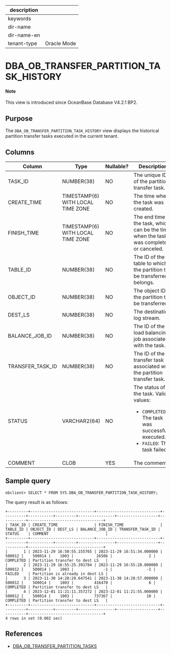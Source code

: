 | description ||
|---|---|
| keywords ||
| dir-name ||
| dir-name-en ||
| tenant-type | Oracle Mode |

# DBA_OB_TRANSFER_PARTITION_TASK_HISTORY

<main id="notice" type='explain'>
  <h4>Note</h4>
  <p>This view is introduced since OceanBase Database V4.2.1 BP2. </p>
</main>

## Purpose

The `DBA_OB_TRANSFER_PARTITION_TASK_HISTORY` view displays the historical partition transfer tasks executed in the current tenant. 

## Columns

| **Column** | **Type** | **Nullable?** | **Description** |
| --- | --- | --- | --- |
| TASK_ID | NUMBER(38) | NO | The unique ID of the partition transfer task. |
| CREATE_TIME | TIMESTAMP(6) WITH LOCAL TIME ZONE | NO | The time when the task was created. |
| FINISH_TIME | TIMESTAMP(6) WITH LOCAL TIME ZONE | NO | The end time of the task, which can be the time when the task was completed or canceled. |
| TABLE_ID | NUMBER(38) | NO | The ID of the table to which the partition to be transferred belongs. |
| OBJECT_ID | NUMBER(38) | NO | The object ID of the partition to be transferred. |
| DEST_LS | NUMBER(38) | NO | The destination log stream. |
| BALANCE_JOB_ID | NUMBER(38) | NO | The ID of the load balancing job associated with the task. |
| TRANSFER_TASK_ID | NUMBER(38) | NO | The ID of the transfer task associated with the partition transfer task. |
| STATUS | VARCHAR2(64) | NO | The status of the task. Valid values:<ul><li>`COMPLETED`: The task was successfully executed.</li><li>`FAILED`: The task failed.</li></ul> |
| COMMENT | CLOB | YES | The comments. |

## Sample query

```shell
obclient> SELECT * FROM SYS.DBA_OB_TRANSFER_PARTITION_TASK_HISTORY;
```

The query result is as follows:

```shell
+---------+----------------------------+----------------------------+----------+-----------+---------+----------------+------------------+-----------+---------------------------------+
| TASK_ID | CREATE_TIME                | FINISH_TIME                | TABLE_ID | OBJECT_ID | DEST_LS | BALANCE_JOB_ID | TRANSFER_TASK_ID | STATUS    | COMMENT                         |
+---------+----------------------------+----------------------------+----------+-----------+---------+----------------+------------------+-----------+---------------------------------+
|       1 | 2023-11-29 16:50:55.155765 | 2023-11-29 16:51:34.000000 |   500012 |    500014 |    1003 |          26506 |                2 | COMPLETED | Partition transfer to dest LS   |
|       2 | 2023-11-29 16:55:25.391784 | 2023-11-29 16:55:28.000000 |   500012 |    500014 |    1003 |             -1 |               -1 | FAILED    | Partition is already in dest LS |
|       3 | 2023-11-30 14:28:20.647541 | 2023-11-30 14:28:57.000000 |   500012 |    500014 |    1003 |         416470 |                6 | COMPLETED | Partition transfer to dest LS   |
|       4 | 2023-12-01 11:21:11.357272 | 2023-12-01 11:21:55.000000 |   500012 |    500014 |    1003 |         737367 |               10 | COMPLETED | Partition transfer to dest LS   |
+---------+----------------------------+----------------------------+----------+-----------+---------+----------------+------------------+-----------+---------------------------------+
4 rows in set (0.002 sec)
```

## References

* [DBA_OB_TRANSFER_PARTITION_TASKS](16300.dba_ob_transfer_partition_tasks-of-oracle-mode.md)
